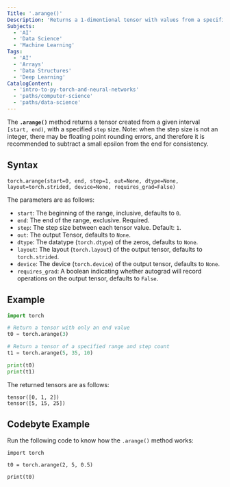 ```yaml
---
Title: '.arange()'
Description: 'Returns a 1-dimentional tensor with values from a specified range.'
Subjects:
  - 'AI'
  - 'Data Science'
  - 'Machine Learning'
Tags:
  - 'AI'
  - 'Arrays'
  - 'Data Structures'
  - 'Deep Learning'
CatalogContent:
  - 'intro-to-py-torch-and-neural-networks'
  - 'paths/computer-science'
  - 'paths/data-science'
---
```


The **`.arange()`** method returns a tensor created from a given interval `[start, end)`, with a specified `step` size. Note: when the step size is not an integer, there may be floating point rounding errors, and therefore it is recommended to subtract a small epsilon from the end for consistency.

## Syntax

```pseudo
torch.arange(start=0, end, step=1, out=None, dtype=None, layout=torch.strided, device=None, requires_grad=False)
```

The parameters are as follows:

- `start`: The beginning of the range, inclusive, defaults to `0`.
- `end`: The end of the range, exclusive. Required.
- `step`: The step size between each tensor value. Default: `1`.
- `out`: The output Tensor, defaults to `None`.
- `dtype`: The datatype (`torch.dtype`) of the zeros, defaults to `None`.
- `layout`: The layout (`torch.layout`) of the output tensor, defaults to `torch.strided`.
- `device`: The device (`torch.device`) of the output tensor, defaults to `None`.
- `requires_grad`: A boolean indicating whether autograd will record operations on the output tensor, defaults to `False`.

## Example

```py
import torch

# Return a tensor with only an end value
t0 = torch.arange(3)

# Return a tensor of a specified range and step count
t1 = torch.arange(5, 35, 10)

print(t0)
print(t1)
```

The returned tensors are as follows:

```shell
tensor([0, 1, 2])
tensor([5, 15, 25])
```

## Codebyte Example

Run the following code to know how the `.arange()` method works:

```codebyte/python
import torch

t0 = torch.arange(2, 5, 0.5)

print(t0)
```
